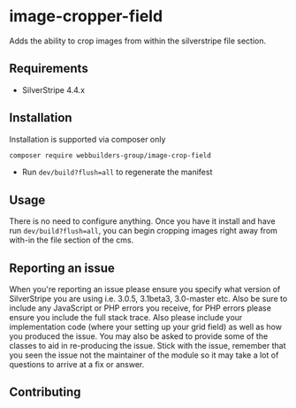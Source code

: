 image-cropper-field
=================

Adds the ability to crop images from within the silverstripe file section.

## Requirements

- SilverStripe 4.4.x

## Installation

Installation is supported via composer only

```sh
composer require webbuilders-group/image-crop-field
```

- Run `dev/build?flush=all` to regenerate the manifest

## Usage

There is no need to configure anything. Once you have it install and have run `dev/build?flush=all`, you can begin
cropping images right away from with-in the file section of the cms.

## Reporting an issue

When you're reporting an issue please ensure you specify what version of SilverStripe you are using i.e. 3.0.5,
3.1beta3, 3.0-master etc. Also be sure to include any JavaScript or PHP errors you receive, for PHP errors please ensure
you include the full stack trace. Also please include your implementation code (where your setting up your grid field)
as well as how you produced the issue. You may also be asked to provide some of the classes to aid in re-producing the
issue. Stick with the issue, remember that you seen the issue not the maintainer of the module so it may take a lot of
questions to arrive at a fix or answer.


## Contributing
